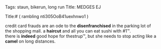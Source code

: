Tags: staun, bikerun, long run
Title: MEDGES EJ
  
Title:# ( rambling nti305OoB41uexhnwo1 )  
  
credit card frauds are an ode to the **disenfranchised** in the parking lot of the shopping mall. a **haircut** and all you can eat sushi with #1™.  
there is **indeed** good hope for thestrup™, but she needs to stop acting like a **camel** on long distances.
